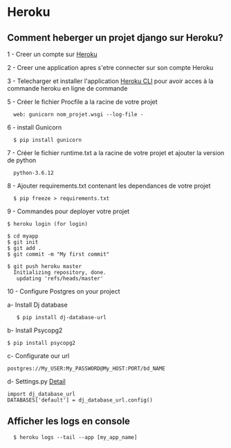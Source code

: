 # Heroku

## Comment heberger un projet django sur Heroku?

1 - Creer un compte sur [Heroku](https://www.heroku.com/) 

2 - Creer une application apres s'etre connecter sur son compte Heroku

3 - Telecharger et installer l'application [Heroku CLI](https://devcenter.heroku.com/articles/heroku-cli) pour avoir acces à la commande heroku en ligne de commande

5 -   Créer le fichier Procfile a la racine de votre projet
  
      web: gunicorn nom_projet.wsgi --log-file -
      
 6 - install Gunicorn
  
      $ pip install gunicorn
      
7 -   Créer le fichier runtime.txt a la racine de votre projet et ajouter la version de python

      python-3.6.12
      
      
8 - Ajouter requirements.txt contenant les dependances de votre projet

      $ pip freeze > requirements.txt
      
9 - Commandes pour deployer votre projet 

    $ heroku login (for login)
    
    $ cd myapp
    $ git init
    $ git add .
    $ git commit -m "My first commit"
    
    $ git push heroku master
      Initializing repository, done.
       updating 'refs/heads/master'

 10 - Configure Postgres on your project
 
   a- Install Dj database
   
       $ pip install dj-database-url
       
   b- Install Psycopg2
  
    $ pip install psycopg2
  
  c- Configurate our url
  
    postgres://My_USER:My_PASSWORD@My_HOST:PORT/bd_NAME
    
   d- Settings.py [Detail](https://pypi.org/project/dj-database-url/)
   
    import dj_database_url
    DATABASES['default'] = dj_database_url.config()
    
    
  
 ## Afficher les logs en console
 
      $ heroku logs --tail --app [my_app_name] 
          
    


